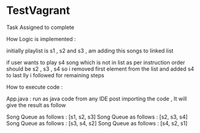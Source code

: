 # TestVagrant
Task Assigned to complete

How Logic is implemented :

initially playlist is s1 , s2 and s3 , am adding this songs to linked list 

if user wants to play s4 song which is not in list as per instruction order should be s2 , s3 , s4 so i removed first element from the list and added s4 to last 
lly i followed for remaining steps 

How to execute code : 

App.java :  run as java code from any IDE post importing the code , It will give the result as follow

Song Queue as follows : [s1, s2, s3]
Song Queue as follows : [s2, s3, s4]
Song Queue as follows : [s3, s4, s2]
Song Queue as follows : [s4, s2, s1]


